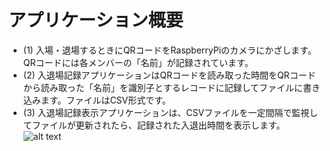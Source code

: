 # アプリケーション概要
- (1) 入場・退場するときにQRコードをRaspberryPiのカメラにかざします。QRコードには各メンバーの「名前」が記録されています。
- (2) 入退場記録アプリケーションはQRコードを読み取った時間をQRコードから読み取った「名前」を識別子とするレコードに記録してファイルに書き込みます。ファイルはCSV形式です。
- (3) 入退場記録表示アプリケーションは、CSVファイルを一定間隔で監視してファイルが更新されたら、記録された入退出時間を表示します。
![alt text](/qrcode_in_out_management_with_Raspberry_Pi/image.png)